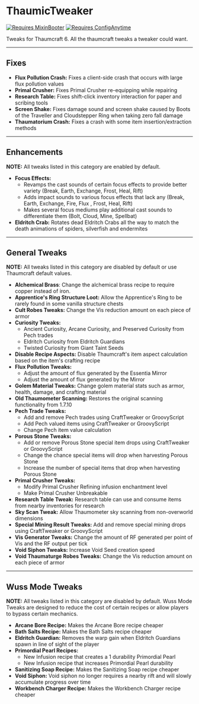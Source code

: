 # ThaumicTweaker

[![Requires MixinBooter](https://img.shields.io/badge/Requires-MixinBooter-3498db.svg?labelColor=34495e&style=for-the-badge)](https://www.curseforge.com/minecraft/mc-mods/mixin-booter)
[![Requires ConfigAnytime](https://img.shields.io/badge/Requires-ConfigAnytime-3498db.svg?labelColor=34495e&style=for-the-badge)](https://www.curseforge.com/minecraft/mc-mods/configanytime)

Tweaks for Thaumcraft 6. All the thaumcraft tweaks a tweaker could want.

---

## Fixes
- **Flux Pollution Crash:** Fixes a client-side crash that occurs with large flux pollution values
- **Primal Crusher:** Fixes Primal Crusher re-equipping while repairing
- **Research Table:** Fixes shift-click inventory interaction for paper and scribing tools
- **Screen Shake:** Fixes damage sound and screen shake caused by Boots of the Traveller and Cloudstepper Ring when taking zero fall damage
- **Thaumatorium Crash:** Fixes a crash with some item insertion/extraction methods

---

## Enhancements
**NOTE:** All tweaks listed in this category are enabled by default. 

- **Focus Effects:** 
  - Revamps the cast sounds of certain focus effects to provide better variety (Break, Earth, Exchange, Frost, Heal, Rift)
  - Adds impact sounds to various focus effects that lack any (Break, Earth, Exchange, Fire, Flux , Frost, Heal, Rift)
  - Makes several focus mediums play additional cast sounds to differentiate them (Bolt, Cloud, Mine, Spellbat)
- **Eldritch Crab:** Rotates dead Eldritch Crabs all the way to match the death animations of spiders, silverfish and endermites

---

## General Tweaks
**NOTE:** All tweaks listed in this category are disabled by default or use Thaumcraft default values. 

- **Alchemical Brass**: Change the alchemical brass recipe to require copper instead of iron.
- **Apprentice's Ring Structure Loot:** Allow the Apprentice's Ring to be rarely found in some vanilla structure chests
- **Cult Robes Tweaks:** Change the Vis reduction amount on each piece of armor
- **Curiosity Tweaks:**
  - Ancient Curiosity, Arcane Curiosity, and Preserved Curiosity from Pech trades
  - Eldritch Curiosity from Eldritch Guardians
  - Twisted Curiosity from Giant Taint Seeds
- **Disable Recipe Aspects:** Disable Thaumcraft's item aspect calculation based on the item's crafting recipe
- **Flux Pollution Tweaks:**
  - Adjust the amount of flux generated by the Essentia Mirror
  - Adjust the amount of flux generated by the Mirror
- **Golem Material Tweaks:** Change golem material stats such as armor, health, damage, and crafting material
- **Old Thaumometer Scanning:** Restores the original scanning functionality from 1.7.10
- **Pech Trade Tweaks:** 
  - Add and remove Pech trades using CraftTweaker or GroovyScript
  - Add Pech valued items using CraftTweaker or GroovyScript
  - Change Pech item value calculation
- **Porous Stone Tweaks:**
  - Add or remove Porous Stone special item drops using CraftTweaker or GroovyScript
  - Change the chance special items will drop when harvesting Porous Stone
  - Increase the number of special items that drop when harvesting Porous Stone
- **Primal Crusher Tweaks:**
  - Modify Primal Crusher Refining infusion enchantment level
  - Make Primal Crusher Unbreakable
- **Research Table Tweak:** Research table can use and consume items from nearby inventories for research
- **Sky Scan Tweak:** Allow Thaumometer sky scanning from non-overworld dimensions
- **Special Mining Result Tweaks:** Add and remove special mining drops using CraftTweaker or GroovyScript
- **Vis Generator Tweaks:** Change the amount of RF generated per point of Vis and the RF output per tick
- **Void Siphon Tweaks:** Increase Void Seed creation speed
- **Void Thaumaturge Robes Tweaks:** Change the Vis reduction amount on each piece of armor

---

## Wuss Mode Tweaks
**NOTE:** All tweaks listed in this category are disabled by default. Wuss Mode Tweaks are designed to reduce the cost of certain recipes or allow players to bypass certain mechanics.

- **Arcane Bore Recipe:** Makes the Arcane Bore recipe cheaper
- **Bath Salts Recipe:** Makes the Bath Salts recipe cheaper
- **Eldritch Guardian:** Removes the warp gain when Eldritch Guardians spawn in line of sight of the player
- **Primordial Pearl Recipes:**
  - New Infusion recipe that creates a 1 durability Primordial Pearl
  - New Infusion recipe that increases Primordial Pearl durability
- **Sanitizing Soap Recipe:** Makes the Sanitizing Soap recipe cheaper
- **Void Siphon:** Void siphon no longer requires a nearby rift and will slowly accumulate progress over time
- **Workbench Charger Recipe:** Makes the Workbench Charger recipe cheaper